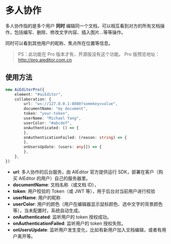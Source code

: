 # 多人协作

多人协作指的是多个用户 **同时** 编辑同一个文档，可以相互看到对方的所有文档操作，包括编写、删除、修改文字内容、插入图片...等等操作。

同时可以看到其他用户的昵称、焦点所在位置等信息。

> PS：此功能在 Pro 版本才有，开源版没有这个功能。 Pro 版预览地址：http://pro.aieditor.com.cn 

## 使用方法

```typescript
new AiEditorPro({
    element: "#aiEditor",
    collaboration: {
        url: "ws://127.0.0.1:8080?somekey=value",
        documentName: "my document",
        token: "your-token",
        userName: "Michael Yang",
        userColor: "#abcdef",
        onAuthenticated: () => {
        },
        onAuthenticationFailed: (reason: string) => {
        },
        onUsersUpdate: (users: any[]) => {
        },
    },
})
```

- **url**: 多人协作的后台服务，由 AIEditor 官方提供运行 SDK，部署在客户（购买 AIEditor 的用户）自己的服务器里。
- **documentName**: 文档名称（或文档 ID），
- **token**:  用户校验的 Token（或 JWT 等），用于后台对当前用户进行校验
- **userName**:  用户的昵称
- **userColor**:  用户的颜色（用户在编辑器显示鼠标颜色、选中文字的背景颜色等），当未配置时，系统自动生成。
- **onAuthenticated**:  监听用户的 token 授权成功。
- **onAuthenticationFailed**:  监听用户的 token 授权失败。
- **onUsersUpdate**:  监听用户发生变化，比如有新用户加入文档编辑，或者有用户离开等。
